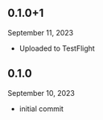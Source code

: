 
## 0.1.0+1
September 11, 2023
- Uploaded to TestFlight

## 0.1.0
September 10, 2023
- initial commit
